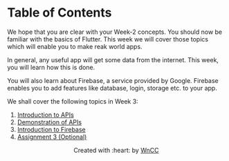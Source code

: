 # Table of Contents

We hope that you are clear with your Week-2 concepts.
You should now be familiar with the basics of Flutter.
This week we will cover those topics which will enable you to make reak world apps.

In general, any useful app will get some data from the internet.
This week, you will learn how this is done.

You will also learn about Firebase, a service provided by Google.
Firebase enables you to add features like database, login, storage etc. to your app.

We shall cover the following topics in Week 3:
1. [Introduction to APIs](apis.md)
2. [Demonstration of APIs](Demonstration_API.md)
3. [Introduction to Firebase](intro_to_firebase.md)
4. [Assignment 3 (Optional)](Assignment.md)

<p align="center">Created with :heart: by <a href="https://www.wncc-iitb.org/">WnCC</a></p>
